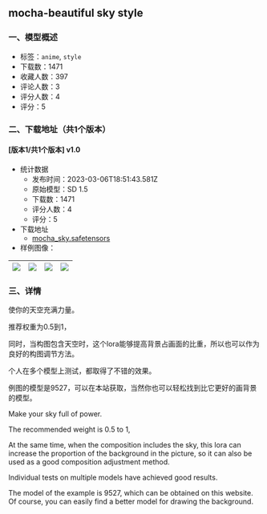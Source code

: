 ## mocha-beautiful sky style
### 一、模型概述

- 标签：`anime`, `style`
- 下载数：1471
- 收藏人数：397
- 评论人数：3
- 评分人数：4
- 评分：5

### 二、下载地址（共1个版本）

#### [版本1/共1个版本] v1.0

- 统计数据
  - 发布时间：2023-03-06T18:51:43.581Z
  - 原始模型：SD 1.5
  - 下载数：1471
  - 评分人数：4
  - 评分：5
- 下载地址
  - [mocha_sky.safetensors](https://civitai.com/api/download/models/18537)
- 样例图像：

| <img src="https://image.civitai.com/xG1nkqKTMzGDvpLrqFT7WA/f660ec43-fab6-4950-b9d2-e89262d07a00/width=450/191793.jpeg" /> | <img src="https://image.civitai.com/xG1nkqKTMzGDvpLrqFT7WA/f4411e6a-b320-4c12-37b6-4f727feb8d00/width=450/191798.jpeg" /> | <img src="https://image.civitai.com/xG1nkqKTMzGDvpLrqFT7WA/ca66e106-d9fb-4e88-7fcc-0c3d99406c00/width=450/191797.jpeg" /> | <img src="https://image.civitai.com/xG1nkqKTMzGDvpLrqFT7WA/c95c2a85-206f-4976-f29c-aaea8da99200/width=450/191796.jpeg" /> |
| ---- | ---- | ---- | ---- |


### 三、详情
<p>使你的天空充满力量。</p><p>推荐权重为0.5到1，</p><p>同时，当构图包含天空时，这个lora能够提高背景占画面的比重，所以也可以作为良好的构图调节方法。</p><p>个人在多个模型上测试，都取得了不错的效果。</p><p>例图的模型是9527，可以在本站获取，当然你也可以轻松找到比它更好的画背景的模型。</p><p></p><p>Make your sky full of power.</p><p>The recommended weight is 0.5 to 1,</p><p>At the same time, when the composition includes the sky, this lora can increase the proportion of the background in the picture, so it can also be used as a good composition adjustment method.</p><p>Individual tests on multiple models have achieved good results.</p><p>The model of the example is 9527, which can be obtained on this website. Of course, you can easily find a better model for drawing the background.</p><p></p>